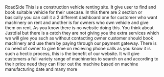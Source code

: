 RoadSide
This is a construction vehicle renting site.
It give user to find and book suitable vehicle for their usecase.
In this there are 2 section or basically you can call it a 2 different dashboard one for customer who want machinery on rent and another is for owners who own vehicle and give them on rent.
As you know there is no website doing this. 
You think about Justdial but there is a catch they are not giving you the extra services which we will give you such as without contacting owner customer should book machinery and use them by paying through our payment gateway.
There is no need of owner to give time on recieving phone calls as you know it is such a hectic process, this is the benefit of our website.
It will give customers a full variety range of machineries to search on and according to their price need they can filter out the machine based on machine manufacturing date and many more
